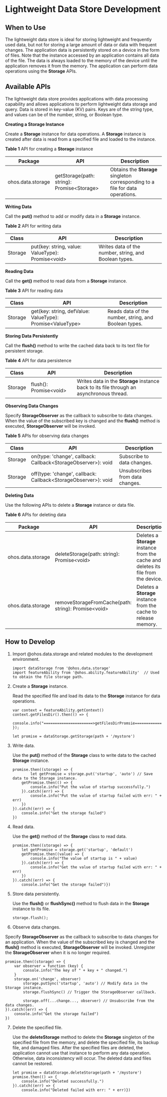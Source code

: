 # Lightweight Data Store Development

## When to Use

The lightweight data store is ideal for storing lightweight and frequently used data, but not for storing a large amount of data or data with frequent changes. The application data is persistently stored on a device in the form of files. Note that the instance accessed by an application contains all data of the file. The data is always loaded to the memory of the device until the application removes it from the memory. The application can perform data operations using the **Storage** APIs.

## Available APIs

The lightweight data store provides applications with data processing capability and allows applications to perform lightweight data storage and query. Data is stored in key-value (KV) pairs. Keys are of the string type, and values can be of the number, string, or Boolean type.

**Creating a Storage Instance**

Create a **Storage** instance for data operations. A **Storage** instance is created after data is read from a specified file and loaded to the instance.

**Table 1** API for creating a **Storage** instance

| Package             | API                                     | Description                                       |
| ----------------- | ------------------------------------------- | ------------------------------------------- |
| ohos.data.storage | getStorage(path: string): Promise\<Storage> | Obtains the **Storage** singleton corresponding to a file for data operations.|

**Writing Data**

Call the **put()** method to add or modify data in a **Storage** instance.

**Table 2** API for writing data

| Class   | API                                            | Description                                           |
| ------- | -------------------------------------------------- | ----------------------------------------------- |
| Storage | put(key: string, value: ValueType): Promise\<void> | Writes data of the number, string, and Boolean types.|

**Reading Data**

Call the **get()** method to read data from a **Storage** instance.

**Table 3** API for reading data

| Class   | API                                                    | Description                                           |
| ------- | ---------------------------------------------------------- | ----------------------------------------------- |
| Storage | get(key: string, defValue: ValueType): Promise\<ValueType> | Reads data of the number, string, and Boolean types.|

**Storing Data Persistently**

Call the **flush()** method to write the cached data back to its text file for persistent storage.

**Table 4** API for data persistence

| Class   | API                 | Description                                   |
| ------- | ----------------------- | --------------------------------------- |
| Storage | flush(): Promise\<void> | Writes data in the **Storage** instance back to its file through an asynchronous thread.|

**Observing Data Changes**

Specify **StorageObserver** as the callback to subscribe to data changes. When the value of the subscribed key is changed and the **flush()** method is executed, **StorageObserver** will be invoked.

**Table 5** APIs for observing data changes

| Class   | API                                                      | Description          |
| ------- | ------------------------------------------------------------ | -------------- |
| Storage | on(type: 'change', callback: Callback\<StorageObserver>): void | Subscribe to data changes.|
| Storage | off(type: 'change', callback: Callback\<StorageObserver>): void | Unsubscribes from data changes. |

**Deleting Data**

Use the following APIs to delete a **Storage** instance or data file.

**Table 6** APIs for deleting data

| Package             | API                                              | Description                                                        |
| ----------------- | ---------------------------------------------------- | ------------------------------------------------------------ |
| ohos.data.storage | deleteStorage(path: string): Promise\<void>          | Deletes a **Storage** instance from the cache and deletes its file from the device.|
| ohos.data.storage | removeStorageFromCache(path: string): Promise\<void> | Deletes a **Storage** instance from the cache to release memory.       |

## How to Develop

1. Import @ohos.data.storage and related modules to the development environment.

   ```
   import dataStorage from '@ohos.data.storage'
   import featureAbility from '@ohos.ability.featureAbility'  // Used to obtain the file storage path.
   ```

2. Create a **Storage** instance.

   Read the specified file and load its data to the **Storage** instance for data operations.
   ```
   var context = featureAbility.getContext()
   context.getFilesDir().then(() => {
    console.info("======================>getFilesDirPromsie====================>");
   });

   let promise = dataStorage.getStorage(path + '/mystore')
   ```

3. Write data.

   Use the **put()** method of the **Storage** class to write data to the cached **Storage** instance.

   ```
   promise.then((storage) => {
           let getPromise = storage.put('startup', 'auto') // Save data to the Storage instance.
       getPromise.then(() => {
           console.info("Put the value of startup successfully.")
       }).catch((err) => {
           console.info("Put the value of startup failed with err: " + err)
       })
   }).catch((err) => {
       console.info("Get the storage failed")
   })
   ```

4. Read data.

   Use the **get()** method of the **Storage** class to read data.

   ```
   promise.then((storage) => {
       let getPromise = storage.get('startup', 'default')
       getPromise.then((value) => {
           console.info("The value of startup is " + value)
       }).catch((err) => {
           console.info("Get the value of startup failed with err: " + err)
       })
   }).catch((err) => {
       console.info("Get the storage failed")})
   ```

5. Store data persistently.

   Use the **flush()** or **flushSync()** method to flush data in the **Storage** instance to its file.

   ```
   storage.flush();
   ```

6.  Observe data changes.

   Specify **StorageObserver** as the callback to subscribe to data changes for an application. When the value of the subscribed key is changed and the **flush()** method is executed, **StorageObserver** will be invoked. Unregister the **StorageObserver** when it is no longer required.

   ```
   promise.then((storage) => {
       var observer = function (key) {
           console.info("The key of " + key + " changed.")
       }
       storage.on('change', observer)
           storage.putSync('startup', 'auto') // Modify data in the Storage instance.
           storage.flushSync() // Trigger the StorageObserver callback.
   
           storage.off(...change..., observer) // Unsubscribe from the data changes.
   }).catch((err) => {
       console.info("Get the storage failed")
   })
   ```

7. Delete the specified file.

   Use the **deleteStorage** method to delete the **Storage** singleton of the specified file from the memory, and delete the specified file, its backup file, and damaged files. After the specified files are deleted, the application cannot use that instance to perform any data operation. Otherwise, data inconsistency will occur. The deleted data and files cannot be restored.

   ```
   let promise = dataStorage.deleteStorage(path + '/mystore')
   promise.then(() => {
       console.info("Deleted successfully.")
   }).catch((err) => {
       console.info("Deleted failed with err: " + err)})
   ```
